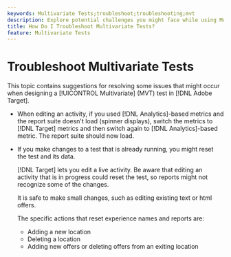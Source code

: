 ```yaml
---
keywords: Multivariate Tests;troubleshoot;troubleshooting;mvt
description: Explore potential challenges you might face while using Multivariate Test (MVT) activities in Adobe Target, along with suggested solutions.
title: How Do I Troubleshoot Multivariate Tests?
feature: Multivariate Tests
---
```


# Troubleshoot Multivariate Tests

This topic contains suggestions for resolving some issues that might occur when designing a [!UICONTROL Multivariate] (MVT) test in [!DNL Adobe Target].

* When editing an activity, if you used [!DNL Analytics]-based metrics and the report suite doesn't load (spinner displays), switch the metrics to [!DNL Target] metrics and then switch again to [!DNL Analytics]-based metric. The report suite should now load. 
* If you make changes to a test that is already running, you might reset the test and its data.

  [!DNL Target] lets you edit a live activity. Be aware that editing an activity that is in progress could reset the test, so reports might not recognize some of the changes.

  It is safe to make small changes, such as editing existing text or html offers.

  The specific actions that reset experience names and reports are:

  * Adding a new location
  * Deleting a location
  * Adding new offers or deleting offers from an exiting location

